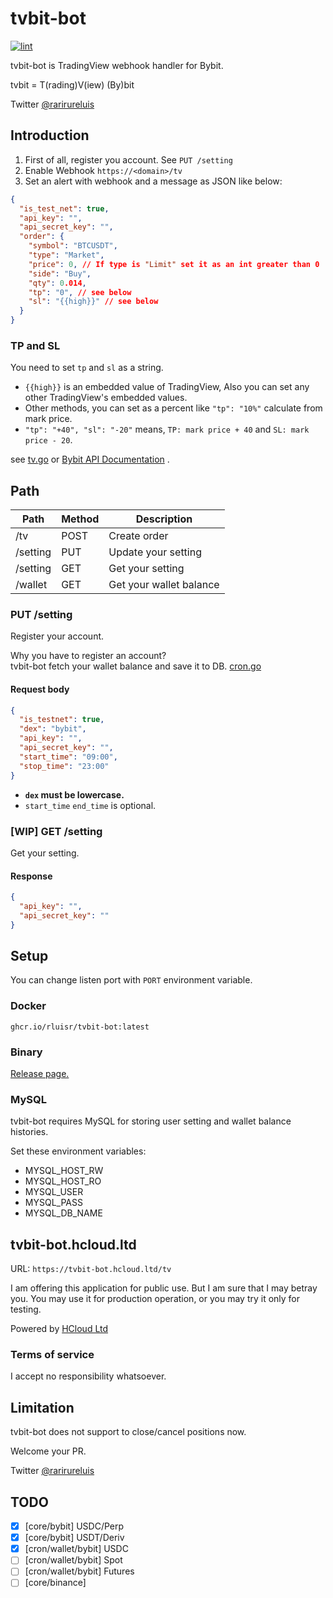 tvbit-bot
============

[![lint](https://github.com/rluisr/tvbit-bot/actions/workflows/lint.yml/badge.svg?branch=master)](https://github.com/rluisr/tvbit-bot/actions/workflows/lint.yml)

tvbit-bot is TradingView webhook handler for Bybit.

tvbit = T(rading)V(iew) (By)bit

Twitter [@rarirureluis](https://twitter.com/rarirureluis)

Introduction
-------------

1. First of all, register you account. See `PUT /setting`
2. Enable Webhook `https://<domain>/tv`
3. Set an alert with webhook and a message as JSON like below:

```json
{
  "is_test_net": true,
  "api_key": "",
  "api_secret_key": "",
  "order": {
    "symbol": "BTCUSDT",
    "type": "Market",
    "price": 0, // If type is "Limit" set it as an int greater than 0
    "side": "Buy",
    "qty": 0.014,
    "tp": "0", // see below
    "sl": "{{high}}" // see below
  }
}
```

### TP and SL

You need to set `tp` and `sl` as a string.

- `{{high}}` is an embedded value of TradingView, Also you can set any other TradingView's embedded values.
- Other methods, you can set as a percent like `"tp": "10%"` calculate from mark price.
- `"tp": "+40", "sl": "-20"` means, `TP: mark price + 40` and `SL: mark price - 20`.

see [tv.go](pkg/domain/tv.go)
or [Bybit API Documentation](https://bybit-exchange.github.io/docs/linear/#:~:text=Transaction%20timestamp-,order,-How%20to%20Subscribe)
.

Path
-----

| Path     | Method | Description             |
|----------|--------|-------------------------|
| /tv      | POST   | Create order            |
| /setting | PUT    | Update your setting     |
| /setting | GET    | Get your setting        |
| /wallet  | GET    | Get your wallet balance |

### PUT /setting

Register your account.

Why you have to register an account?  
tvbit-bot fetch your wallet balance and save it to DB. [cron.go](pkg/external/cron.go)

#### Request body

```json
{
  "is_testnet": true,
  "dex": "bybit", 
  "api_key": "",
  "api_secret_key": "",
  "start_time": "09:00",
  "stop_time": "23:00"
}
```

- **`dex` must be lowercase.**
- `start_time` `end_time` is optional.

### [WIP] GET /setting

Get your setting.

#### Response

```json
{
  "api_key": "",
  "api_secret_key": ""
}
```

Setup
-----

You can change listen port with `PORT` environment variable.

### Docker

`ghcr.io/rluisr/tvbit-bot:latest`

### Binary

[Release page.](https://github.com/rluisr/tvbit-bot/releases)

### MySQL

tvbit-bot requires MySQL for storing user setting and wallet balance histories.

Set these environment variables:

- MYSQL_HOST_RW
- MYSQL_HOST_RO
- MYSQL_USER
- MYSQL_PASS
- MYSQL_DB_NAME

tvbit-bot.hcloud.ltd
--------------------

URL: `https://tvbit-bot.hcloud.ltd/tv`

I am offering this application for public use.
But I am sure that I may betray you. You may use it for production operation, or you may try it only for testing.

Powered by [HCloud Ltd](https://hcloud.ltd)

### Terms of service

I accept no responsibility whatsoever.

Limitation
----------

tvbit-bot does not support to close/cancel positions now.

Welcome your PR.

Twitter [@rarirureluis](https://twitter.com/rarirureluis)

TODO
-----

- [x] [core/bybit] USDC/Perp
- [x] [core/bybit] USDT/Deriv
- [x] [cron/wallet/bybit] USDC
- [ ] [cron/wallet/bybit] Spot
- [ ] [cron/wallet/bybit] Futures
- [ ] [core/binance]
